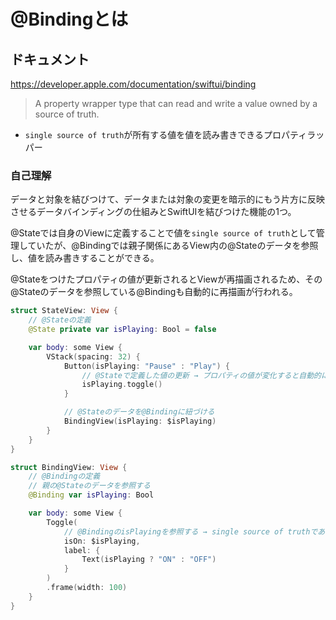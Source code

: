 # @Bindingとは

## ドキュメント

https://developer.apple.com/documentation/swiftui/binding

> A property wrapper type that can read and write a value owned by a source of truth.

* `single source of truth`が所有する値を値を読み書きできるプロパティラッパー

### 自己理解

データと対象を結びつけて、データまたは対象の変更を暗示的にもう片方に反映させるデータバインディングの仕組みとSwiftUIを結びつけた機能の1つ。

@Stateでは自身のViewに定義することで値を`single source of truth`として管理していたが、@Bindingでは親子関係にあるView内の@Stateのデータを参照し、値を読み書きすることができる。

@Stateをつけたプロパティの値が更新されるとViewが再描画されるため、その@Stateのデータを参照している@Bindingも自動的に再描画が行われる。

``` swift
struct StateView: View {
    // @Stateの定義
    @State private var isPlaying: Bool = false

    var body: some View {
        VStack(spacing: 32) {
            Button(isPlaying: "Pause" : "Play") {
                // @Stateで定義した値の更新 → プロパティの値が変化すると自動的にViewが再描画される
                isPlaying.toggle()
            }

            // @Stateのデータを@Bindingに紐づける
            BindingView(isPlaying: $isPlaying)
        }
    }
}

struct BindingView: View {
    // @Bindingの定義
    // 親の@Stateのデータを参照する
    @Binding var isPlaying: Bool

    var body: some View {
        Toggle(
            // @BindingのisPlayingを参照する → single source of truthである親の@Stateを参照し、読み書きを行う
            isOn: $isPlaying,
            label: {
                Text(isPlaying ? "ON" : "OFF")
            }
        )
        .frame(width: 100)
    }
}
```